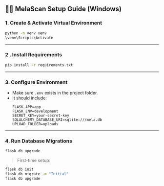 
## 🧑‍💻 **MelaScan Setup Guide (Windows)**


### 1. Create & Activate Virtual Environment

```bash
python -m venv venv
\venv\Scripts\Activate
```

---

### 2 . Install Requirements

```bash
pip install -r requirements.txt
```

---

### 3. Configure Environment

- Make sure `.env` exists in the project folder.
- It should include:
  ```env
  FLASK_APP=app
  FLASK_ENV=development
  SECRET_KEY=your-secret-key
  SQLALCHEMY_DATABASE_URI=sqlite:///mela.db
  UPLOAD_FOLDER=uploads
  ```

---

### 4. Run Database Migrations

```bash
flask db upgrade
```

> First-time setup:
```bash
flask db init
flask db migrate -m "Initial"
flask db upgrade
```



